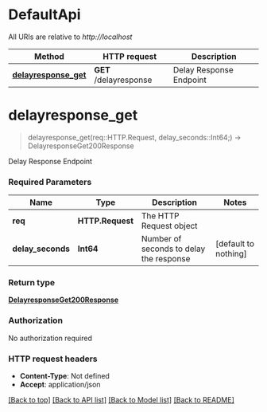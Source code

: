 # DefaultApi

All URIs are relative to *http://localhost*

Method | HTTP request | Description
------------- | ------------- | -------------
[**delayresponse_get**](DefaultApi.md#delayresponse_get) | **GET** /delayresponse | Delay Response Endpoint


# **delayresponse_get**
> delayresponse_get(req::HTTP.Request, delay_seconds::Int64;) -> DelayresponseGet200Response

Delay Response Endpoint

### Required Parameters

Name | Type | Description  | Notes
------------- | ------------- | ------------- | -------------
 **req** | **HTTP.Request** | The HTTP Request object | 
**delay_seconds** | **Int64**| Number of seconds to delay the response | [default to nothing]

### Return type

[**DelayresponseGet200Response**](DelayresponseGet200Response.md)

### Authorization

No authorization required

### HTTP request headers

 - **Content-Type**: Not defined
 - **Accept**: application/json

[[Back to top]](#) [[Back to API list]](../README.md#documentation-for-api-endpoints) [[Back to Model list]](../README.md#documentation-for-models) [[Back to README]](../README.md)

